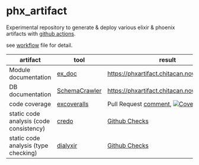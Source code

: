 # phx_artifact

Experimental repository to generate & deploy various elixir & phoenix artifacts with [github actions](https://github.com/features/actions).

see [workflow](./.github/workflows/artifact.yml) file for detail.

| artifact | tool | result |
| --- | --- | --- |
| Module documentation | [ex_doc](https://github.com/elixir-lang/ex_doc) | https://phxartifact.chitacan.now.sh/ |
| DB documentation | [SchemaCrawler](http://www.schemacrawler.com/) | https://phxartifact.chitacan.now.sh/db.html |
| code coverage | [excoveralls](https://github.com/parroty/excoveralls) | Pull Request [comment](https://github.com/chitacan/phx_artifact/pull/1#issuecomment-568549989), [![Coverage Status](https://coveralls.io/repos/github/chitacan/phx_artifact/badge.svg?branch=master)](https://coveralls.io/github/chitacan/phx_artifact?branch=master) |
| static code analysis (code consistency) | [credo](https://github.com/rrrene/credo/) | [Github Checks](https://github.com/chitacan/phx_artifact/pull/1/files#annotation_92511572)
| static code analysis (type checking) | [dialyxir](https://github.com/jeremyjh/dialyxir) | [Github Checks](https://github.com/chitacan/phx_artifact/pull/1/files#annotation_92511573) |
